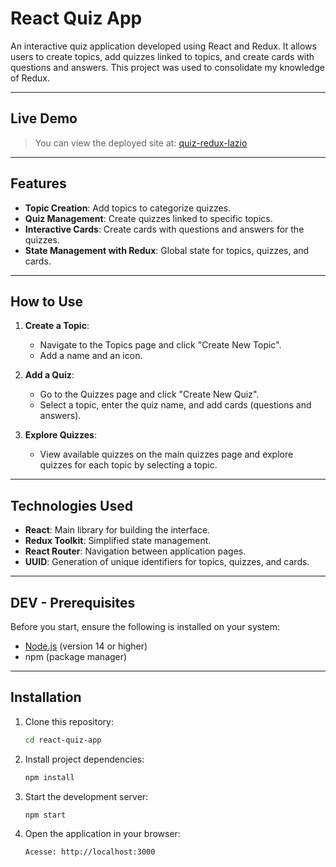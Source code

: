 # **React Quiz App**

An interactive quiz application developed using React and Redux. It allows users to create topics, add quizzes linked to topics, and create cards with questions and answers. This project was used to consolidate my knowledge of Redux.

---

## **Live Demo**
> You can view the deployed site at: [quiz-redux-lazio](https://quiz-redux-lazio.netlify.app/topics)

---

## **Features**

- **Topic Creation**: Add topics to categorize quizzes.
- **Quiz Management**: Create quizzes linked to specific topics.
- **Interactive Cards**: Create cards with questions and answers for the quizzes.
- **State Management with Redux**: Global state for topics, quizzes, and cards.

---

## **How to Use**

1. **Create a Topic**:
   - Navigate to the Topics page and click "Create New Topic".
   - Add a name and an icon.

2. **Add a Quiz**:
   - Go to the Quizzes page and click "Create New Quiz".
   - Select a topic, enter the quiz name, and add cards (questions and answers).

3. **Explore Quizzes**:
   - View available quizzes on the main quizzes page and explore quizzes for each topic by selecting a topic.

---

## **Technologies Used**

- **React**: Main library for building the interface.
- **Redux Toolkit**: Simplified state management.
- **React Router**: Navigation between application pages.
- **UUID**: Generation of unique identifiers for topics, quizzes, and cards.

---

## **DEV - Prerequisites**

Before you start, ensure the following is installed on your system:

- [Node.js](https://nodejs.org/) (version 14 or higher)
- npm (package manager)

---

## **Installation**

1. Clone this repository:
   ```bash
   cd react-quiz-app
   ```
2. Install project dependencies:
    ```bash
    npm install
    ```
3. Start the development server:
    ```bash
    npm start
    ```
4. Open the application in your browser:
    ```bash
    Acesse: http://localhost:3000
    ```
